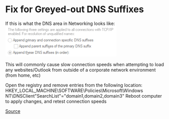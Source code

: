 # Fix for Greyed-out DNS Suffixes

If this is what the DNS area in Networking looks like:  
![Image of the DNS Suffix settings greyed out](..\Resources\image.png)

This will commonly cause slow connection speeds when attempting to load any websites/Outlook from outside of a corporate network environment (from home, etc)

Open the registry and remove entries from the following location:
HKEY_LOCAL_MACHINE\SOFTWARE\Policies\Microsoft\Windows NT\DNSClient\"SearchList"="domain1,domain2,domain3"
Reboot computer to apply changes, and retest connection speeds

[Source](https://social.technet.microsoft.com/Forums/ie/en-US/76d07f31-62d6-4648-a3e2-7e6e16791363/quotappend-these-dns-suffixesquot-not-available?forum=w7itpronetworking)
